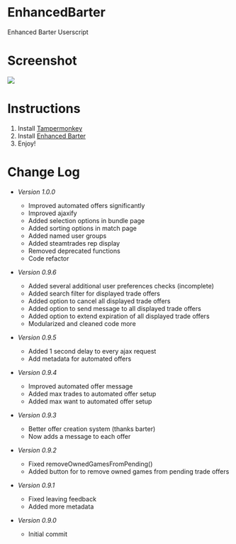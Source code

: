 # EnhancedBarter
Enhanced Barter Userscript

# Screenshot
![](http://i.imgur.com/ZfaJKpT.png)

# Instructions
1. Install [Tampermonkey](https://tampermonkey.net/)
2. Install [Enhanced Barter](https://github.com/Revadike/EnhancedBarter/raw/master/Enhanced%20Barter.user.js)
3. Enjoy!

# Change Log
 * *Version 1.0.0*
      * Improved automated offers significantly
      * Improved ajaxify
      * Added selection options in bundle page
      * Added sorting options in match page
      * Added named user groups
      * Added steamtrades rep display
      * Removed deprecated functions
      * Code refactor

 * *Version 0.9.6*
      * Added several additional user preferences checks (incomplete)
      * Added search filter for displayed trade offers
      * Added option to cancel all displayed trade offers
      * Added option to send message to all displayed trade offers
      * Added option to extend expiration of all displayed trade offers
      * Modularized and cleaned code more

 * *Version 0.9.5*
      * Added 1 second delay to every ajax request
      * Add metadata for automated offers

 * *Version 0.9.4*
      * Improved automated offer message
      * Added max trades to automated offer setup
      * Added max want to automated offer setup

 * *Version 0.9.3*
     * Better offer creation system (thanks barter)
     * Now adds a message to each offer
     
 * *Version 0.9.2*
     * Fixed removeOwnedGamesFromPending()
     * Added button for to remove owned games from pending trade offers

 * *Version 0.9.1*
     * Fixed leaving feedback
     * Added more metadata

 * *Version 0.9.0*
     * Initial commit
